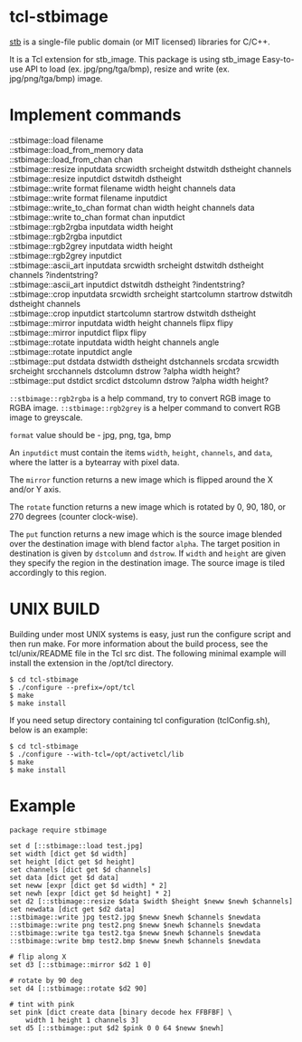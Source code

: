 tcl-stbimage
=====

[stb](https://github.com/nothings/stb) is a single-file public domain 
(or MIT licensed) libraries for C/C++.

It is a Tcl extension for stb_image. This package is using stb_image Easy-to-use
API to load (ex. jpg/png/tga/bmp), resize and write (ex. jpg/png/tga/bmp) image.


Implement commands
=====

::stbimage::load filename   
::stbimage::load_from_memory data  
::stbimage::load_from_chan chan  
::stbimage::resize inputdata srcwidth srcheight dstwitdh dstheight channels  
::stbimage::resize inputdict dstwitdh dstheight  
::stbimage::write format filename width height channels data  
::stbimage::write format filename inputdict  
::stbimage::write_to_chan format chan width height channels data  
::stbimage::write to_chan format chan inputdict  
::stbimage::rgb2rgba inputdata width height  
::stbimage::rgb2rgba inputdict  
::stbimage::rgb2grey inputdata width height  
::stbimage::rgb2grey inputdict  
::stbimage::ascii_art inputdata srcwidth srcheight dstwitdh dstheight channels ?indentstring?  
::stbimage::ascii_art inputdict dstwitdh dstheight ?indentstring?  
::stbimage::crop inputdata srcwidth srcheight startcolumn startrow dstwitdh dstheight channels  
::stbimage::crop inputdict startcolumn startrow dstwitdh dstheight  
::stbimage::mirror inputdata width height channels flipx flipy  
::stbimage::mirror inputdict flipx flipy  
::stbimage::rotate inputdata width height channels angle  
::stbimage::rotate inputdict angle  
::stbimage::put dstdata dstwidth dstheight dstchannels srcdata srcwidth srcheight srcchannels dstcolumn dstrow ?alpha width height?  
::stbimage::put dstdict srcdict dstcolumn dstrow ?alpha width height?  

`::stbimage::rgb2rgba` is a help command, try to convert RGB image to RGBA
image.
`::stbimage::rgb2grey` is a helper command to convert RGB image to greyscale.

`format` value should be -
jpg, png, tga, bmp

An `inputdict` must contain the items `width`, `height`, `channels`,
and `data`, where the latter is a bytearray with pixel data.

The `mirror` function returns a new image which is flipped around the
X and/or Y axis.

The `rotate` function returns a new image which is rotated by 0, 90, 180,
or 270 degrees (counter clock-wise).

The `put` function returns a new image which is the source image
blended over the destination image with blend factor `alpha`. The
target position in destination is given by `dstcolumn` and `dstrow`.
If `width` and `height` are given they specify the region in
the destination image. The source image is tiled accordingly to
this region.


UNIX BUILD
=====

Building under most UNIX systems is easy, just run the configure script
and then run make. For more information about the build process, see
the tcl/unix/README file in the Tcl src dist. The following minimal
example will install the extension in the /opt/tcl directory.

    $ cd tcl-stbimage
    $ ./configure --prefix=/opt/tcl
    $ make
    $ make install
	
If you need setup directory containing tcl configuration (tclConfig.sh),
below is an example:

    $ cd tcl-stbimage
    $ ./configure --with-tcl=/opt/activetcl/lib
    $ make
    $ make install


Example
=====

	package require stbimage

	set d [::stbimage::load test.jpg]
	set width [dict get $d width]
	set height [dict get $d height]
	set channels [dict get $d channels]
	set data [dict get $d data]
	set neww [expr [dict get $d width] * 2]
	set newh [expr [dict get $d height] * 2]
	set d2 [::stbimage::resize $data $width $height $neww $newh $channels]
	set newdata [dict get $d2 data]
	::stbimage::write jpg test2.jpg $neww $newh $channels $newdata
	::stbimage::write png test2.png $neww $newh $channels $newdata
	::stbimage::write tga test2.tga $neww $newh $channels $newdata
	::stbimage::write bmp test2.bmp $neww $newh $channels $newdata
	
	# flip along X
	set d3 [::stbimage::mirror $d2 1 0]
	
	# rotate by 90 deg
	set d4 [::stbimage::rotate $d2 90]
	
	# tint with pink
	set pink [dict create data [binary decode hex FFBFBF] \
		width 1 height 1 channels 3]
	set d5 [::stbimage::put $d2 $pink 0 0 64 $neww $newh]

